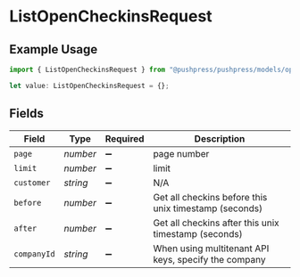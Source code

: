 # ListOpenCheckinsRequest

## Example Usage

```typescript
import { ListOpenCheckinsRequest } from "@pushpress/pushpress/models/operations";

let value: ListOpenCheckinsRequest = {};
```

## Fields

| Field                                                 | Type                                                  | Required                                              | Description                                           |
| ----------------------------------------------------- | ----------------------------------------------------- | ----------------------------------------------------- | ----------------------------------------------------- |
| `page`                                                | *number*                                              | :heavy_minus_sign:                                    | page number                                           |
| `limit`                                               | *number*                                              | :heavy_minus_sign:                                    | limit                                                 |
| `customer`                                            | *string*                                              | :heavy_minus_sign:                                    | N/A                                                   |
| `before`                                              | *number*                                              | :heavy_minus_sign:                                    | Get all checkins before this unix timestamp (seconds) |
| `after`                                               | *number*                                              | :heavy_minus_sign:                                    | Get all checkins after this unix timestamp (seconds)  |
| `companyId`                                           | *string*                                              | :heavy_minus_sign:                                    | When using multitenant API keys, specify the company  |
